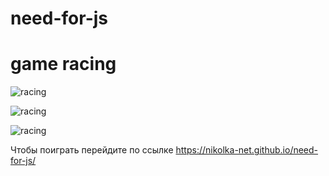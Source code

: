 # need-for-js
# game racing
![racing](https://www.dropbox.com/home/%D0%9E%D1%84%D0%BE%D1%80%D0%BC%D0%BB%D0%B5%D0%BD%D0%B8%D0%B5%20%D0%BF%D1%80%D0%BE%D1%84%D0%B8%D0%BB%D1%8F%20Github/need%20for%20js?preview=1NeedForJS+.jpg)

![racing](https://downloader.disk.yandex.ru/preview/340537b56e5505014d9721353e78dc23dc947609d4fc35ff828ddd3b01eacda0/5fe39cce/sEVJ8V2t8o-yWXyGnqmko4essZtBMaFImImpQ_Gp88yN-kH5Ezx_z_5mkNJB6jiv-T6LtPfj8dbhjiO_fuz4pQ%3D%3D?uid=0&filename=2NeedForJS%20.jpg&disposition=inline&hash=&limit=0&content_type=image%2Fjpeg&owner_uid=0&tknv=v2&size=2048x2048)

![racing](https://downloader.disk.yandex.ru/preview/5b95036a22829976f46d5738b9a1017f45dd1786048a8a8367c1289559069e04/5fe39cf2/H5lmjuFQYStq2XuSoKRlPYessZtBMaFImImpQ_Gp88xuJKPHlq61adYgqiODN0BsQBdgr9iPAYHwHcCo4S4YbQ%3D%3D?uid=0&filename=3NeedForJS.jpg&disposition=inline&hash=&limit=0&content_type=image%2Fjpeg&owner_uid=0&tknv=v2&size=2048x2048)

Чтобы поиграть перейдите по ссылке https://nikolka-net.github.io/need-for-js/
